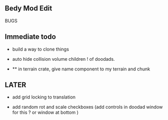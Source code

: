 

## Bedy Mod Edit 




BUGS


## Immediate todo 
  

   
  - build a way to clone things 

 - auto hide collision volume children ! of doodads. 
 


- ** in terrain crate, give name component to my terrain and chunk 




## LATER 
- add grid locking to translation

- add random rot and scale checkboxes (add controls in doodad window for this ?  or window at bottom )